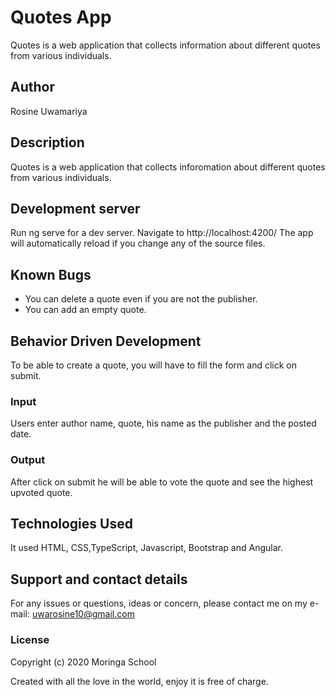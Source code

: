 # Quotes App

Quotes is a web application that collects information about different quotes from various individuals.

## Author

Rosine Uwamariya

## Description

Quotes is a web application that collects inforomation about different quotes from various individuals.

## Development server

Run ng serve for a dev server. Navigate to  http://localhost:4200/  The app will automatically reload if you change any of the source files.

## Known Bugs

* You can delete a quote even if you are not the publisher.
* You can add an empty quote.

## Behavior Driven Development

To be able to create a quote, you will have to fill the form and click on submit.

### Input

Users enter author name, quote, his name as the publisher and the posted date.

### Output

After click on submit he will be able to vote the quote and see the highest upvoted quote.

## Technologies Used

It used HTML, CSS,TypeScript, Javascript, Bootstrap and Angular.

## Support and contact details

For any issues or questions, ideas or concern, please contact me on my e-mail: uwarosine10@gmail.com

### License



Copyright (c) 2020 Moringa School

Created with all the love in the world, enjoy it is free of charge.
